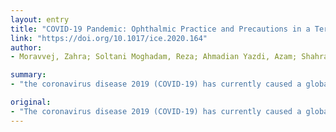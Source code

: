 ```yaml
---
layout: entry
title: "COVID-19 Pandemic: Ophthalmic Practice and Precautions in a Tertiary Eye Hospital in Iran"
link: "https://doi.org/10.1017/ice.2020.164"
author:
- Moravvej, Zahra; Soltani Moghadam, Reza; Ahmadian Yazdi, Azam; Shahraki, Kianoush

summary:
- "the coronavirus disease 2019 (COVID-19) has currently caused a global health threat. Ophthalmic care settings pose a risk of cross-infection. This is the first report form a tertiary eye hospital in Iran. It is the second of its kind worldwide. The outbreak is currently caused by a virus outbreak. ophthalmic practice in response to the outbreak is discussed. There is a preventive strategy regarding the practice."

original:
- "The coronavirus disease 2019 (COVID-19) has currently caused a global health threat. Ophthalmic care settings pose a risk of cross-infection. The preventive strategy regarding ophthalmic practice in response to the outbreak is discussed. This is the first report form a tertiary eye hospital in Iran and second of its kind worldwide."
---
```


